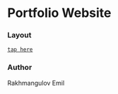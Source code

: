 # Portfolio Website

### Layout 
[`tap here`](https://www.figma.com/file/qAzUoAZDOpR8kvMign19zS/Untitled)

### Author
Rakhmangulov Emil


